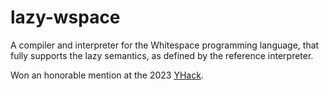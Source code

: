 # lazy-wspace

A compiler and interpreter for the Whitespace programming language, that fully
supports the lazy semantics, as defined by the reference interpreter.

Won an honorable mention at the 2023 [YHack](https://acm.byu.edu/).
